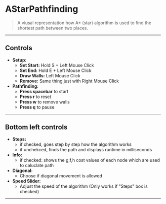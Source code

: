 # AStarPathfinding

> A viusal representation how A* (star) algorithm is used to find the shortest path between two places.
---
## Controls
- **Setup:**
  - **Set Start:** Hold S + Left Mouse Click
  - **Set End:** Hold E + Left Mouse Click
  - **Draw Walls:** Left Mouse Click
  - **Remove:** Same thing just with Right Mouse Click
- **Pathfinding:**
   - **Press spacebar** to start
   - **Press r** to reset
   - **Press w** to remove walls
   - **Press q** to pause
---
## Bottom left controls
  - **Steps:** 
      - if checked, goes step by step how the algorithm works
      - if unchekced, finds the path and displays runtime in milliseconds
  - **Info:**  
      - if checked: shows the g,f,h cost values of each node which are used to caluclate path
  - **Diagonal:** 
       - Choose if diagonal movement is allowed
  - **Speed Slider:** 
      - Adjust the speed of the algorithm (Only works if "Steps" box is checked)
---
